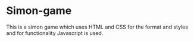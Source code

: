 # Simon-game
This is a simon game which uses HTML and CSS for the format and styles and for functionality Javascript is used.
